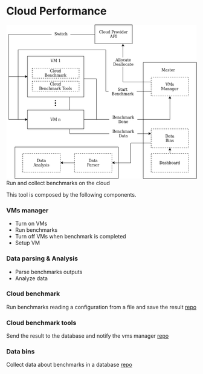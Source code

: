 # Cloud Performance
![System architecture](CloudPerformance.png)
Run and collect benchmarks on the cloud

This tool is composed by the following components.

### VMs manager
- Turn on VMs
- Run benchmarks
- Turn off VMs when benchmark is completed
- Setup VM

### Data parsing & Analysis
- Parse benchmarks outputs
- Analyze data

### Cloud benchmark
Run benchmarks reading a configuration from a file and save the result
[repo](https://github.com/NicholasRasi/cloud-benchmark)

### Cloud benchmark tools
Send the result to the database and notify the vms manager
[repo](https://github.com/NicholasRasi/cloud-benchmark-tools)

### Data bins
Collect data about benchmarks in a database
[repo](https://github.com/NicholasRasi/bin-database/)

